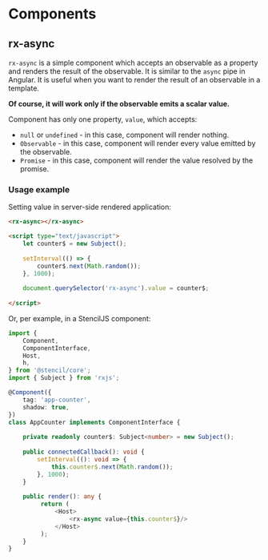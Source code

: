 # Components

## rx-async

`rx-async` is a simple component which accepts an observable as a property and renders the result of the observable. It
is similar to the `async` pipe in Angular. It is useful when you want to render the result of an observable in a
template. 

**Of course, it will work only if the observable emits a scalar value.**

Component has only one property, `value`, which accepts:

- `null` or `undefined` - in this case, component will render nothing.
- `Observable` - in this case, component will render every value emitted by the observable.
- `Promise` - in this case, component will render the value resolved by the promise.

### Usage example

Setting value in server-side rendered application:

```html
<rx-async></rx-async>

<script type="text/javascript">
    let counter$ = new Subject();
    
    setInterval(() => {
        counter$.next(Math.random());
    }, 1000);
    
    document.querySelector('rx-async').value = counter$;
    
</script>
```

Or, per example, in a StencilJS component:

```typescript jsx
import {
    Component,
    ComponentInterface,
    Host,
    h,
} from '@stencil/core';
import { Subject } from 'rxjs';

@Component({
    tag: 'app-counter',
    shadow: true,
})
class AppCounter implements ComponentInterface {
    
    private readonly counter$: Subject<number> = new Subject();
    
    public connectedCallback(): void {
        setInterval((): void => {
            this.counter$.next(Math.random());
        }, 1000);
    }
    
    public render(): any {
         return (
             <Host>
                 <rx-async value={this.counter$}/>
             </Host>
         );
    }
}
```
